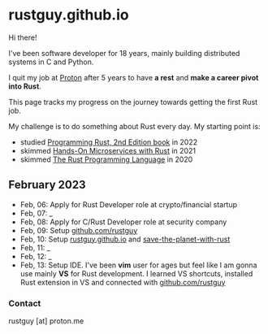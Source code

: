 # rustguy.github.io

Hi there!

I've been software developer for 18 years, mainly building distributed systems in C and Python. 

I quit my job at [Proton](https://proton.me/) after 5 years to have **a rest** and **make a career pivot into Rust**.

This page tracks my progress on the journey towards getting the first Rust job.

My challenge is to do something about Rust every day. My starting point is:

* studied [Programming Rust, 2nd Edition book](https://www.oreilly.com/library/view/programming-rust-2nd/9781492052586/) in 2022
* skimmed [Hands-On Microservices with Rust](https://www.amazon.pl/Hands-Microservices-Rust-scalable-microservices/dp/1789342759/) in 2021
* skimmed [The Rust Programming Language](https://doc.rust-lang.org/book/) in 2020

## February 2023

* Feb, 06: Apply for Rust Developer role at crypto/financial startup
* Feb, 07: _
* Feb, 08: Apply for C/Rust Developer role at security company
* Feb, 09: Setup [github.com/rustguy](https://github.com/rustguy)
* Feb, 10: Setup [rustguy.github.io](https://rustguy.github.io/) and [save-the-planet-with-rust](https://github.com/rustguy/save-the-planet-with-rust)
* Feb, 11: _
* Feb, 12: _
* Feb, 13: Setup IDE. I've been **vim** user for ages but feel like I am gonna use mainly **VS** for Rust development. I learned VS shortcuts, installed Rust extension in VS and connected with [github.com/rustguy](https://github.com/rustguy)

### Contact

rustguy [at] proton.me
